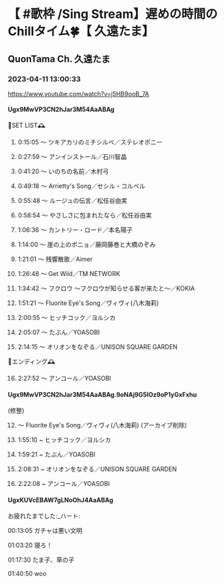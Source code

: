 # 【 #歌枠 /Sing Stream】遅めの時間のChillタイム🍀【 久遠たま】

## QuonTama Ch. 久遠たま

### 2023-04-11 13:00:33

https://www.youtube.com/watch?v=j5HB9ooB_7A

#### Ugx9MwVP3CN2hJar3M54AaABAg

🥀SET LIST🕰



01. 0:15:05 ～ ツキアカリのミチシルベ／ステレオポニー



02. 0:27:59 ～ アンインストール／石川智晶



03. 0:41:20 ～ いのちの名前／木村弓



04. 0:49:18 ～ Arrietty's Song／セシル・コルベル



05. 0:55:48 ～ ルージュの伝言／松任谷由実



06. 0:58:54 ～ やさしさに包まれたなら／松任谷由実



07. 1:06:36 ～ カントリー・ロード／本名陽子



08. 1:14:00 ～ 崖の上のポニョ／藤岡藤巻と大橋のぞみ



09. 1:21:01 ～ 残響散歌／Aimer



10. 1:26:48 ～ Get Wild／TM NETWORK



11. 1:34:42 ～ フクロウ ～フクロウが知らせる客が来たと～／KOKIA



12. 1:51:21 ～ Fluorite Eye's Song／ヴィヴィ(八木海莉)



13. 2:00:55 ～ ヒッチコック／ヨルシカ



14. 2:05:07 ～ たぶん／YOASOBI



15. 2:14:15 ～ オリオンをなぞる／UNISON SQUARE GARDEN



🥀エンディング🕰



16. 2:27:52 ～ アンコール／YOASOBI



#### Ugx9MwVP3CN2hJar3M54AaABAg.9oNAj9G5IOz9oP1yGxFxhu

(修整)



12. ～ Fluorite Eye's Song／ヴィヴィ(八木海莉)  (アーカイブ削除)

13. 1:55:10 ~ ヒッチコック／ヨルシカ

14. 1:59:21 ~ たぶん／YOASOBI

15. 2:08:31 ~ オリオンをなぞる／UNISON SQUARE GARDEN

16. 2:22:08 ~ アンコール／YOASOBI



#### UgxKUVcEBAW7gLNoOhJ4AaABAg

お疲れたまでした:_ハート:

00:13:05 ガチャは悪い文明

01:03:20 寝ろ！

01:17:30 たま子、草の子

01:40:50 woo

